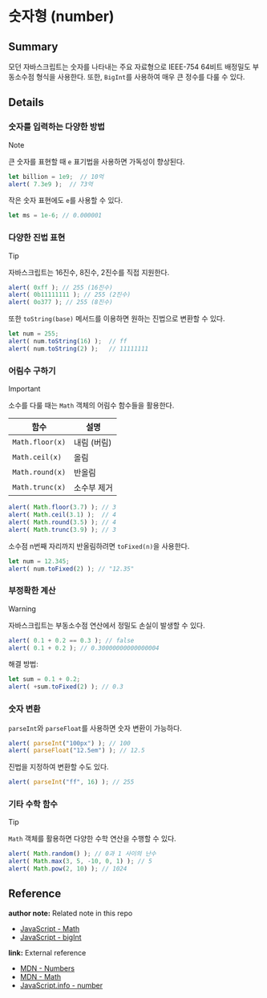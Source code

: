 # 숫자형 (number)

## Summary

모던 자바스크립트는 숫자를 나타내는 주요 자료형으로 IEEE-754 64비트 배정밀도 부동소수점 형식을 사용한다. 또한, `BigInt`를 사용하여 매우 큰 정수를 다룰 수 있다.

## Details

### 숫자를 입력하는 다양한 방법

> [!NOTE]
> 큰 숫자를 표현할 때 `e` 표기법을 사용하면 가독성이 향상된다.

```js
let billion = 1e9;  // 10억
alert( 7.3e9 );  // 73억
```

작은 숫자 표현에도 `e`를 사용할 수 있다.

```js
let ms = 1e-6; // 0.000001
```

### 다양한 진법 표현

> [!TIP]
> 자바스크립트는 16진수, 8진수, 2진수를 직접 지원한다.

```js
alert( 0xff ); // 255 (16진수)
alert( 0b11111111 ); // 255 (2진수)
alert( 0o377 ); // 255 (8진수)
```

또한 `toString(base)` 메서드를 이용하면 원하는 진법으로 변환할 수 있다.

```js
let num = 255;
alert( num.toString(16) );  // ff
alert( num.toString(2) );   // 11111111
```

### 어림수 구하기

> [!IMPORTANT]
> 소수를 다룰 때는 `Math` 객체의 어림수 함수들을 활용한다.

| 함수              | 설명      |
| --------------- | ------- |
| `Math.floor(x)` | 내림 (버림) |
| `Math.ceil(x)`  | 올림      |
| `Math.round(x)` | 반올림     |
| `Math.trunc(x)` | 소수부 제거  |

```js
alert( Math.floor(3.7) ); // 3
alert( Math.ceil(3.1) );  // 4
alert( Math.round(3.5) ); // 4
alert( Math.trunc(3.9) ); // 3
```

소수점 n번째 자리까지 반올림하려면 `toFixed(n)`을 사용한다.

```js
let num = 12.345;
alert( num.toFixed(2) ); // "12.35"
```

### 부정확한 계산

> [!WARNING]
> 자바스크립트는 부동소수점 연산에서 정밀도 손실이 발생할 수 있다.

```js
alert( 0.1 + 0.2 == 0.3 ); // false
alert( 0.1 + 0.2 ); // 0.30000000000000004
```

해결 방법:

```js
let sum = 0.1 + 0.2;
alert( +sum.toFixed(2) ); // 0.3
```

### 숫자 변환

`parseInt`와 `parseFloat`를 사용하면 숫자 변환이 가능하다.

```js
alert( parseInt("100px") ); // 100
alert( parseFloat("12.5em") ); // 12.5
```

진법을 지정하여 변환할 수도 있다.

```js
alert( parseInt("ff", 16) ); // 255
```

### 기타 수학 함수

> [!TIP]
> `Math` 객체를 활용하면 다양한 수학 연산을 수행할 수 있다.

```js
alert( Math.random() ); // 0과 1 사이의 난수
alert( Math.max(3, 5, -10, 0, 1) ); // 5
alert( Math.pow(2, 10) ); // 1024
```

## Reference

**author note:** Related note in this repo

- [JavaScript - Math]()
- [JavaScript - bigInt]()

**link:** External reference

- [MDN - Numbers](https://developer.mozilla.org/en-US/docs/Web/JavaScript/Reference/Global_Objects/Number)
- [MDN - Math](https://developer.mozilla.org/en-US/docs/Web/JavaScript/Reference/Global_Objects/Math)
- [JavaScript.info - number](https://ko.javascript.info/number)

